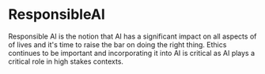 # ResponsibleAI
Responsible AI is the notion that AI has a significant impact on all aspects of of lives and it's time to raise the bar on doing the right thing.  Ethics continues to be important and incorporating it into AI is critical as AI plays a critical role in high stakes contexts.
